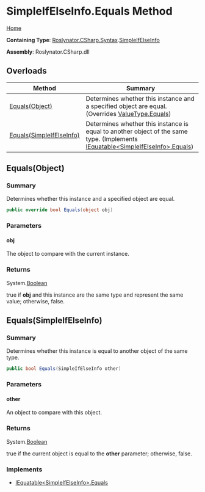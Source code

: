 # SimpleIfElseInfo\.Equals Method

[Home](../../../../../README.md)

**Containing Type**: [Roslynator.CSharp.Syntax](../../README.md)\.[SimpleIfElseInfo](../README.md)

**Assembly**: Roslynator\.CSharp\.dll

## Overloads

| Method | Summary |
| ------ | ------- |
| [Equals(Object)](#Roslynator_CSharp_Syntax_SimpleIfElseInfo_Equals_System_Object_) | Determines whether this instance and a specified object are equal\. \(Overrides [ValueType.Equals](https://docs.microsoft.com/en-us/dotnet/api/system.valuetype.equals)\) |
| [Equals(SimpleIfElseInfo)](#Roslynator_CSharp_Syntax_SimpleIfElseInfo_Equals_Roslynator_CSharp_Syntax_SimpleIfElseInfo_) | Determines whether this instance is equal to another object of the same type\. \(Implements [IEquatable\<SimpleIfElseInfo>.Equals](https://docs.microsoft.com/en-us/dotnet/api/system.iequatable-1.equals)\) |

## Equals\(Object\)<a name="Roslynator_CSharp_Syntax_SimpleIfElseInfo_Equals_System_Object_"></a>

### Summary

Determines whether this instance and a specified object are equal\.

```csharp
public override bool Equals(object obj)
```

### Parameters

#### obj



The object to compare with the current instance\. 

### Returns

System\.[Boolean](https://docs.microsoft.com/en-us/dotnet/api/system.boolean)

true if **obj** and this instance are the same type and represent the same value; otherwise, false\. 

## Equals\(SimpleIfElseInfo\)<a name="Roslynator_CSharp_Syntax_SimpleIfElseInfo_Equals_Roslynator_CSharp_Syntax_SimpleIfElseInfo_"></a>

### Summary

Determines whether this instance is equal to another object of the same type\.

```csharp
public bool Equals(SimpleIfElseInfo other)
```

### Parameters

#### other



An object to compare with this object\.

### Returns

System\.[Boolean](https://docs.microsoft.com/en-us/dotnet/api/system.boolean)

true if the current object is equal to the **other** parameter; otherwise, false\.

### Implements

* [IEquatable\<SimpleIfElseInfo>.Equals](https://docs.microsoft.com/en-us/dotnet/api/system.iequatable-1.equals)
